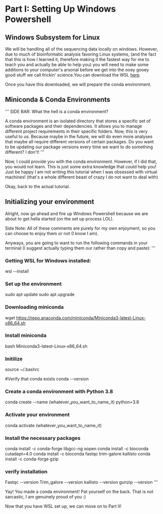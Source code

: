 # Part I: Setting Up Windows Powershell

## Windows Subsystem for Linux
We will be handling all of the sequencing data locally on windows. However, due to much of bioinformatic analysis favoring Linux systems, (and the fact that this is how I learned it, therefore making it the fastest way for me to teach you and actually be able to help you) you will need to make some additions to your computer's arsonal before we get into the ooey gooey good stuff we call frickin' science.You can download the WSL [here](https://ubuntu.com/desktop/wsl).

Once you have this downloaded, we will prepare the conda environment. 

## Miniconda & Conda Environments
'''
SIDE BAR:
What the hell is a conda environment?

A conda environment is an isolated directory that stores a specific set of software packages and their dependencies. It allows you to manage different project requirements in their specific folders. Now, this is very useful to us. Because maybe in the future, we will do even more analyses that maybe all require different versions of certain packages. Do you want to be updating our package versions every time we want to do something different? I don't!
'''

Now, I could provide you with the conda environment. However, if I did that, you would not learn. This is just some extra knowledge that could help you! Just be happy I am not writing this tutorial when I was obsessed with virtual machines! (that's a whole different beast of crazy I do not want to deal with)

Okay, back to the actual tutorial.

## Initializing your environment
Alright, now go ahead and fire up Windows Powershell because we are about to get hella started (on the set up process LOL).

Side Note: All of these comments are purely for my own enjoyment, so you can choose to enjoy them or not (I know I am).

Anyways, you are going to want to run the following commands in your terminal (I suggest actually typing them our rather than copy and paste):
'''
### Getting WSL for Windows installed:
wsl --install

### Set up the environment
sudo apt update
sudo apt upgrade

### Downloading miniconda
wget https://repo.anaconda.com/miniconda/Miniconda3-latest-Linux-x86_64.sh

### Install miniconda
bash Miniconda3-latest-Linux-x86_64.sh

### Initilize
source ~/.bashrc

#Verify that conda exists
conda --version

### Create a conda environment with Python 3.8
conda create --name (whatever_you_want_to_name_it) python=3.8

### Activate your environment
conda activate (whatever_you_want_to_name_it)

### Install the necessary packages
conda install -c conda-forge libgcc-ng xopen
conda install -c bioconda cutadapt=4.0
conda install -c bioconda fastqc trim-galore kallisto
conda install -c conda-forge gzip

### verify installation
Fastqc --version
Trim_galore --version
kallisto --version
gunzip --version
'''

Yay! You made a conda environment! Pat yourself on the back. That is not sarcastic, I am genuinely proud of you :)

Now that you have WSL set up, we can move on to Part II!
